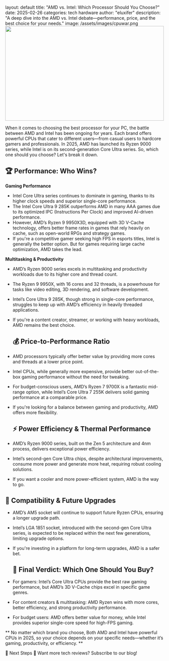 layout: default
title: "AMD vs. Intel: Which Processor Should You Choose?"
date: 2025-02-26
categories: tech hardware
author: "eluxifer"
description: "A deep dive into the AMD vs. Intel debate—performance, price, and the best choice for your needs."
image: /assets/images/cpuwar.png
<img src="{{ site.baseurl }}/assets/images/cpuwar.png" style="width: 100%; height: 300px; object-fit: cover;" />

When it comes to choosing the best processor for your PC, the battle between AMD and Intel has been ongoing for years. Each brand offers powerful CPUs that cater to different users—from casual users to hardcore gamers and professionals. In 2025, AMD has launched its Ryzen 9000 series, while Intel is on its second-generation Core Ultra series. So, which one should you choose? Let's break it down.

## **🏆 Performance: Who Wins?**

**Gaming Performance**
- Intel Core Ultra series continues to dominate in gaming, thanks to its higher clock speeds and superior single-core performance.
- The Intel Core Ultra 9 285K outperforms AMD in many AAA games due to its optimized IPC (Instructions Per Clock) and improved AI-driven performance.
- However, AMD’s Ryzen 9 9950X3D, equipped with 3D V-Cache technology, offers better frame rates in games that rely heavily on cache, such as open-world RPGs and strategy games.
- If you're a competitive gamer seeking high FPS in esports titles, Intel is generally the better option. But for games requiring large cache optimization, AMD takes the lead.
  
**Multitasking & Productivity**
- AMD’s Ryzen 9000 series excels in multitasking and productivity workloads due to its higher core and thread count.
- The Ryzen 9 9950X, with 16 cores and 32 threads, is a powerhouse for tasks like video editing, 3D rendering, and software development.
- Intel’s Core Ultra 9 285K, though strong in single-core performance, struggles to keep up with AMD’s efficiency in heavily threaded applications.
- If you're a content creator, streamer, or working with heavy workloads, AMD remains the best choice.

  ## **💰 Price-to-Performance Ratio**
- AMD processors typically offer better value by providing more cores and threads at a lower price point.
- Intel CPUs, while generally more expensive, provide better out-of-the-box gaming performance without the need for tweaking.
- For budget-conscious users, AMD’s Ryzen 7 9700X is a fantastic mid-range option, while Intel’s Core Ultra 7 255K delivers solid gaming performance at a comparable price.
- If you're looking for a balance between gaming and productivity, AMD offers more flexibility.

  ## **⚡ Power Efficiency & Thermal Performance**
- AMD’s Ryzen 9000 series, built on the Zen 5 architecture and 4nm process, delivers exceptional power efficiency.
- Intel’s second-gen Core Ultra chips, despite architectural improvements, consume more power and generate more heat, requiring robust cooling solutions.
- If you want a cooler and more power-efficient system, AMD is the way to go.

## **🔧 Compatibility & Future Upgrades**
- AMD’s AM5 socket will continue to support future Ryzen CPUs, ensuring a longer upgrade path.
- Intel’s LGA 1851 socket, introduced with the second-gen Core Ultra series, is expected to be replaced within the next few generations, limiting upgrade options.
- If you're investing in a platform for long-term upgrades, AMD is a safer bet.




  ## **🎯 Final Verdict: Which One Should You Buy?**
- For gamers: Intel’s Core Ultra CPUs provide the best raw gaming performance, but AMD’s 3D V-Cache chips excel in specific game genres.
- For content creators & multitasking: AMD Ryzen wins with more cores, better efficiency, and strong productivity performance.
- For budget users: AMD offers better value for money, while Intel provides superior single-core speed for high-FPS gaming.

 ** No matter which brand you choose, Both AMD and Intel have powerful CPUs in 2025, so your choice depends on your specific needs—whether it’s gaming, productivity, or efficiency. **

🚀 Next Steps
🔹 Want more tech reviews? Subscribe to our blog!
